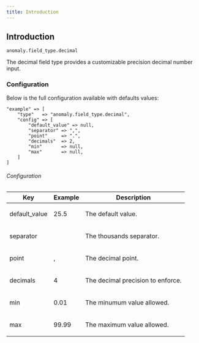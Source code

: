 ```yaml
---
title: Introduction
---
```


## Introduction[](#introduction)

`anomaly.field_type.decimal`

The decimal field type provides a customizable precision decimal number input.


### Configuration[](#introduction/configuration)

Below is the full configuration available with defaults values:

    "example" => [
        "type"   => "anomaly.field_type.decimal",
        "config" => [
            "default_value" => null,
            "separator" => ",",
            "point"     => ".",
            "decimals"  => 2,
            "min"       => null,
            "max"       => null,
        ]
    ]

###### Configuration

<table class="table table-bordered table-striped">

<thead>

<tr>

<th>Key</th>

<th>Example</th>

<th>Description</th>

</tr>

</thead>

<tbody>

<tr>

<td>

default_value

</td>

<td>

25.5

</td>

<td>

The default value.

</td>

</tr>

<tr>

<td>

separator

</td>

<td></td>

<td>

The thousands separator.

</td>

</tr>

<tr>

<td>

point

</td>

<td>

,

</td>

<td>

The decimal point.

</td>

</tr>

<tr>

<td>

decimals

</td>

<td>

4

</td>

<td>

The decimal precision to enforce.

</td>

</tr>

<tr>

<td>

min

</td>

<td>

0.01

</td>

<td>

The minumum value allowed.

</td>

</tr>

<tr>

<td>

max

</td>

<td>

99.99

</td>

<td>

The maximum value allowed.

</td>

</tr>

</tbody>

</table>
